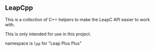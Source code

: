## LeapCpp

This is a collection of C++ helpers to make the LeapC API easier to work with.

This is only intended for use in this project.

namespace is `lpp` for "Leap Plus Plus"
